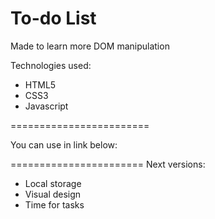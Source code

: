 # To-do List

Made to learn more DOM manipulation

Technologies used:
- HTML5
- CSS3
- Javascript

========================

You can use in link below:


=======================
Next versions:
- Local storage
- Visual design
- Time for tasks
